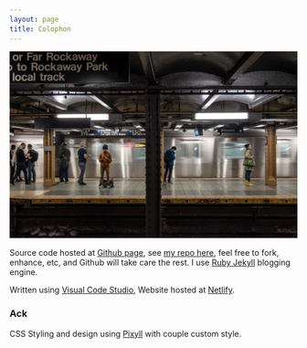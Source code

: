 ```yaml
---
layout: page
title: Colophon
---
```


![](/images/pat-krupa-CJGBPvTKykU-unsplash.jpg)


Source code hosted at [Github page](https://pages.github.com/), see [my repo here](https://github.com/dedenf/dedenf.github.io/), feel free to fork, enhance, etc, and Github will take care the rest. I use [Ruby Jekyll](https://jekyllrb.com/) blogging engine.

Written using [Visual Code Studio](https://code.visualstudio.com/), Website hosted at [Netlify](https://www.netflix.com/).

### Ack
CSS Styling and design using [Pixyll](https://github.com/johno/pixyll) with couple custom style.
